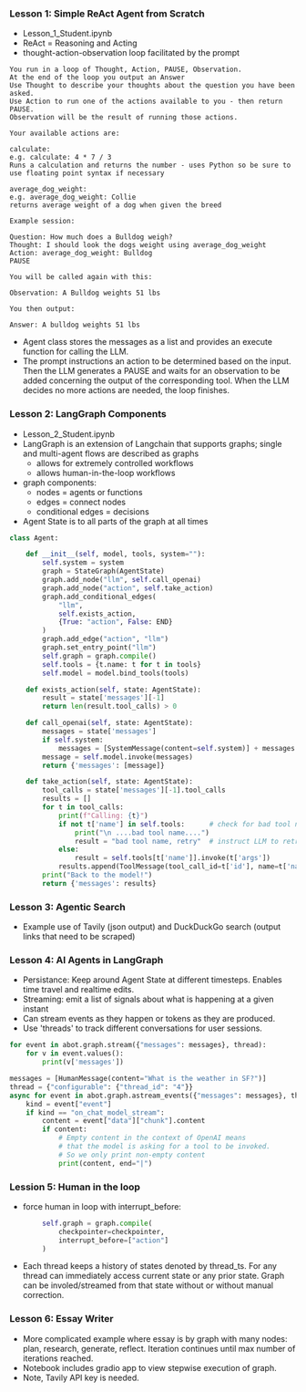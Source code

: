 ### Lesson 1: Simple ReAct Agent from Scratch
 - Lesson_1_Student.ipynb
 - ReAct = Reasoning and Acting
 - thought-action-observation loop facilitated by the prompt
```
You run in a loop of Thought, Action, PAUSE, Observation.
At the end of the loop you output an Answer
Use Thought to describe your thoughts about the question you have been asked.
Use Action to run one of the actions available to you - then return PAUSE.
Observation will be the result of running those actions.

Your available actions are:

calculate:
e.g. calculate: 4 * 7 / 3
Runs a calculation and returns the number - uses Python so be sure to use floating point syntax if necessary

average_dog_weight:
e.g. average_dog_weight: Collie
returns average weight of a dog when given the breed

Example session:

Question: How much does a Bulldog weigh?
Thought: I should look the dogs weight using average_dog_weight
Action: average_dog_weight: Bulldog
PAUSE

You will be called again with this:

Observation: A Bulldog weights 51 lbs

You then output:

Answer: A bulldog weights 51 lbs
```
 - Agent class stores the messages as a list and provides an execute function for calling the LLM.
 - The prompt instructions an action to be determined based on the input. Then the LLM generates a PAUSE and waits for an observation to be added concerning the output of the corresponding tool. When the LLM decides no more actions are needed, the loop finishes.

### Lesson 2: LangGraph Components
 - Lesson_2_Student.ipynb
 - LangGraph is an extension of Langchain that supports graphs; single and multi-agent flows are described as graphs
   - allows for extremely controlled workflows
   - allows human-in-the-loop workflows
 - graph components:
   - nodes = agents or functions
   - edges = connect nodes
   - conditional edges = decisions
 - Agent State is to all parts of the graph at all times

```python
class Agent:

    def __init__(self, model, tools, system=""):
        self.system = system
        graph = StateGraph(AgentState)
        graph.add_node("llm", self.call_openai)
        graph.add_node("action", self.take_action)
        graph.add_conditional_edges(
            "llm",
            self.exists_action,
            {True: "action", False: END}
        )
        graph.add_edge("action", "llm")
        graph.set_entry_point("llm")
        self.graph = graph.compile()
        self.tools = {t.name: t for t in tools}
        self.model = model.bind_tools(tools)

    def exists_action(self, state: AgentState):
        result = state['messages'][-1]
        return len(result.tool_calls) > 0

    def call_openai(self, state: AgentState):
        messages = state['messages']
        if self.system:
            messages = [SystemMessage(content=self.system)] + messages
        message = self.model.invoke(messages)
        return {'messages': [message]}

    def take_action(self, state: AgentState):
        tool_calls = state['messages'][-1].tool_calls
        results = []
        for t in tool_calls:
            print(f"Calling: {t}")
            if not t['name'] in self.tools:      # check for bad tool name from LLM
                print("\n ....bad tool name....")
                result = "bad tool name, retry"  # instruct LLM to retry if bad
            else:
                result = self.tools[t['name']].invoke(t['args'])
            results.append(ToolMessage(tool_call_id=t['id'], name=t['name'], content=str(result)))
        print("Back to the model!")
        return {'messages': results}
```

### Lesson 3: Agentic Search
 - Example use of Tavily (json output) and DuckDuckGo search (output links that need to be scraped)


### Lesson 4: AI Agents in LangGraph
 - Persistance: Keep around Agent State at different timesteps. Enables time travel and realtime edits.
 - Streaming: emit a list of signals about what is happening at a given instant
 - Can stream events as they happen or tokens as they are produced.
 - Use 'threads' to track different conversations for user sessions.

```python
for event in abot.graph.stream({"messages": messages}, thread):
    for v in event.values():
        print(v['messages'])
```

```python
messages = [HumanMessage(content="What is the weather in SF?")]
thread = {"configurable": {"thread_id": "4"}}
async for event in abot.graph.astream_events({"messages": messages}, thread, version="v1"):
    kind = event["event"]
    if kind == "on_chat_model_stream":
        content = event["data"]["chunk"].content
        if content:
            # Empty content in the context of OpenAI means
            # that the model is asking for a tool to be invoked.
            # So we only print non-empty content
            print(content, end="|")
```

### Lession 5: Human in the loop
 - force human in loop with interrupt_before:
```python
        self.graph = graph.compile(
            checkpointer=checkpointer,
            interrupt_before=["action"]
        )
```
 - Each thread keeps a history of states denoted by thread_ts. For any thread can immediately access current state or any prior state. Graph can be involed/streamed from that state without or without manual correction.

### Lesson 6: Essay Writer
 - More complicated example where essay is by graph with many nodes: plan, research, generate, reflect. Iteration continues until max number of iterations reached.
 - Notebook includes gradio app to view stepwise execution of graph.
 - Note, Tavily API key is needed.
